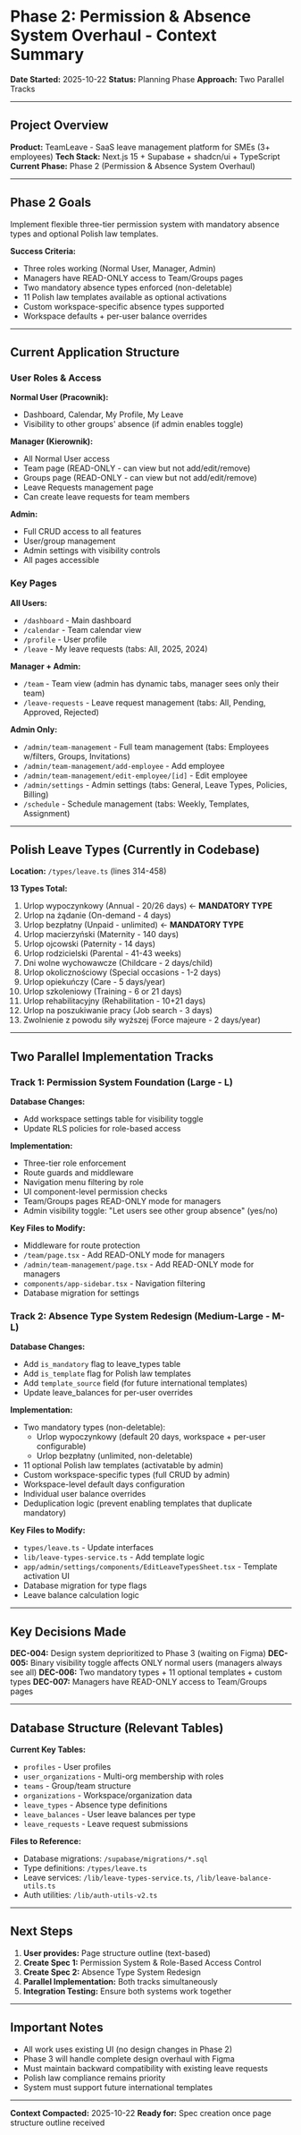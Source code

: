 # Phase 2: Permission & Absence System Overhaul - Context Summary

**Date Started:** 2025-10-22
**Status:** Planning Phase
**Approach:** Two Parallel Tracks

---

## Project Overview

**Product:** TeamLeave - SaaS leave management platform for SMEs (3+ employees)
**Tech Stack:** Next.js 15 + Supabase + shadcn/ui + TypeScript
**Current Phase:** Phase 2 (Permission & Absence System Overhaul)

---

## Phase 2 Goals

Implement flexible three-tier permission system with mandatory absence types and optional Polish law templates.

**Success Criteria:**
- Three roles working (Normal User, Manager, Admin)
- Managers have READ-ONLY access to Team/Groups pages
- Two mandatory absence types enforced (non-deletable)
- 11 Polish law templates available as optional activations
- Custom workspace-specific absence types supported
- Workspace defaults + per-user balance overrides

---

## Current Application Structure

### User Roles & Access

**Normal User (Pracownik):**
- Dashboard, Calendar, My Profile, My Leave
- Visibility to other groups' absence (if admin enables toggle)

**Manager (Kierownik):**
- All Normal User access
- Team page (READ-ONLY - can view but not add/edit/remove)
- Groups page (READ-ONLY - can view but not add/edit/remove)
- Leave Requests management page
- Can create leave requests for team members

**Admin:**
- Full CRUD access to all features
- User/group management
- Admin settings with visibility controls
- All pages accessible

### Key Pages

**All Users:**
- `/dashboard` - Main dashboard
- `/calendar` - Team calendar view
- `/profile` - User profile
- `/leave` - My leave requests (tabs: All, 2025, 2024)

**Manager + Admin:**
- `/team` - Team view (admin has dynamic tabs, manager sees only their team)
- `/leave-requests` - Leave request management (tabs: All, Pending, Approved, Rejected)

**Admin Only:**
- `/admin/team-management` - Full team management (tabs: Employees w/filters, Groups, Invitations)
- `/admin/team-management/add-employee` - Add employee
- `/admin/team-management/edit-employee/[id]` - Edit employee
- `/admin/settings` - Admin settings (tabs: General, Leave Types, Policies, Billing)
- `/schedule` - Schedule management (tabs: Weekly, Templates, Assignment)

---

## Polish Leave Types (Currently in Codebase)

**Location:** `/types/leave.ts` (lines 314-458)

**13 Types Total:**
1. Urlop wypoczynkowy (Annual - 20/26 days) ← **MANDATORY TYPE**
2. Urlop na żądanie (On-demand - 4 days)
3. Urlop bezpłatny (Unpaid - unlimited) ← **MANDATORY TYPE**
4. Urlop macierzyński (Maternity - 140 days)
5. Urlop ojcowski (Paternity - 14 days)
6. Urlop rodzicielski (Parental - 41-43 weeks)
7. Dni wolne wychowawcze (Childcare - 2 days/child)
8. Urlop okolicznościowy (Special occasions - 1-2 days)
9. Urlop opiekuńczy (Care - 5 days/year)
10. Urlop szkoleniowy (Training - 6 or 21 days)
11. Urlop rehabilitacyjny (Rehabilitation - 10+21 days)
12. Urlop na poszukiwanie pracy (Job search - 3 days)
13. Zwolnienie z powodu siły wyższej (Force majeure - 2 days/year)

---

## Two Parallel Implementation Tracks

### Track 1: Permission System Foundation (Large - L)

**Database Changes:**
- Add workspace settings table for visibility toggle
- Update RLS policies for role-based access

**Implementation:**
- Three-tier role enforcement
- Route guards and middleware
- Navigation menu filtering by role
- UI component-level permission checks
- Team/Groups pages READ-ONLY mode for managers
- Admin visibility toggle: "Let users see other group absence" (yes/no)

**Key Files to Modify:**
- Middleware for route protection
- `/team/page.tsx` - Add READ-ONLY mode for managers
- `/admin/team-management/page.tsx` - Add READ-ONLY mode for managers
- `components/app-sidebar.tsx` - Navigation filtering
- Database migration for settings

### Track 2: Absence Type System Redesign (Medium-Large - M-L)

**Database Changes:**
- Add `is_mandatory` flag to leave_types table
- Add `is_template` flag for Polish law templates
- Add `template_source` field (for future international templates)
- Update leave_balances for per-user overrides

**Implementation:**
- Two mandatory types (non-deletable):
  - Urlop wypoczynkowy (default 20 days, workspace + per-user configurable)
  - Urlop bezpłatny (unlimited, non-deletable)
- 11 optional Polish law templates (activatable by admin)
- Custom workspace-specific types (full CRUD by admin)
- Workspace-level default days configuration
- Individual user balance overrides
- Deduplication logic (prevent enabling templates that duplicate mandatory)

**Key Files to Modify:**
- `types/leave.ts` - Update interfaces
- `lib/leave-types-service.ts` - Add template logic
- `app/admin/settings/components/EditLeaveTypesSheet.tsx` - Template activation UI
- Database migration for type flags
- Leave balance calculation logic

---

## Key Decisions Made

**DEC-004:** Design system deprioritized to Phase 3 (waiting on Figma)
**DEC-005:** Binary visibility toggle affects ONLY normal users (managers always see all)
**DEC-006:** Two mandatory types + 11 optional templates + custom types
**DEC-007:** Managers have READ-ONLY access to Team/Groups pages

---

## Database Structure (Relevant Tables)

**Current Key Tables:**
- `profiles` - User profiles
- `user_organizations` - Multi-org membership with roles
- `teams` - Group/team structure
- `organizations` - Workspace/organization data
- `leave_types` - Absence type definitions
- `leave_balances` - User leave balances per type
- `leave_requests` - Leave request submissions

**Files to Reference:**
- Database migrations: `/supabase/migrations/*.sql`
- Type definitions: `/types/leave.ts`
- Leave services: `/lib/leave-types-service.ts`, `/lib/leave-balance-utils.ts`
- Auth utilities: `/lib/auth-utils-v2.ts`

---

## Next Steps

1. **User provides:** Page structure outline (text-based)
2. **Create Spec 1:** Permission System & Role-Based Access Control
3. **Create Spec 2:** Absence Type System Redesign
4. **Parallel Implementation:** Both tracks simultaneously
5. **Integration Testing:** Ensure both systems work together

---

## Important Notes

- All work uses existing UI (no design changes in Phase 2)
- Phase 3 will handle complete design overhaul with Figma
- Must maintain backward compatibility with existing leave requests
- Polish law compliance remains priority
- System must support future international templates

---

**Context Compacted:** 2025-10-22
**Ready for:** Spec creation once page structure outline received
